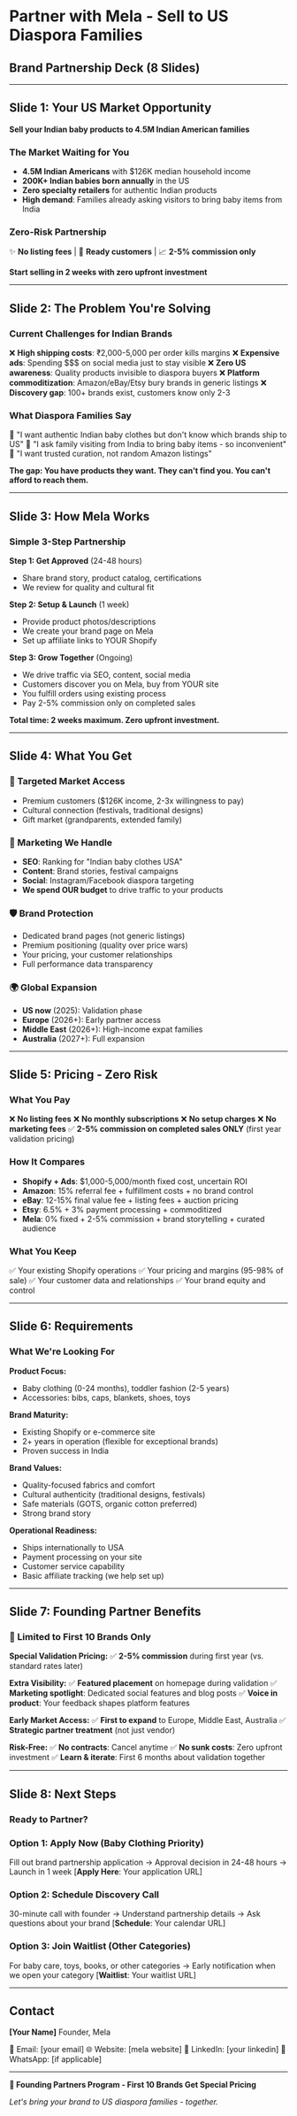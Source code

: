 # Partner with Mela - Sell to US Diaspora Families
## Brand Partnership Deck (8 Slides)

---

## Slide 1: Your US Market Opportunity

**Sell your Indian baby products to 4.5M Indian American families**

### The Market Waiting for You
- **4.5M Indian Americans** with $126K median household income
- **200K+ Indian babies born annually** in the US
- **Zero specialty retailers** for authentic Indian products
- **High demand**: Families already asking visitors to bring baby items from India

### Zero-Risk Partnership
✨ **No listing fees** | 🎯 **Ready customers** | 📈 **2-5% commission only**

**Start selling in 2 weeks with zero upfront investment**

---

## Slide 2: The Problem You're Solving

### Current Challenges for Indian Brands
❌ **High shipping costs**: ₹2,000-5,000 per order kills margins
❌ **Expensive ads**: Spending $$$ on social media just to stay visible
❌ **Zero US awareness**: Quality products invisible to diaspora buyers
❌ **Platform commoditization**: Amazon/eBay/Etsy bury brands in generic listings
❌ **Discovery gap**: 100+ brands exist, customers know only 2-3

### What Diaspora Families Say
💬 "I want authentic Indian baby clothes but don't know which brands ship to US"
💬 "I ask family visiting from India to bring baby items - so inconvenient"
💬 "I want trusted curation, not random Amazon listings"

**The gap: You have products they want. They can't find you. You can't afford to reach them.**

---

## Slide 3: How Mela Works

### Simple 3-Step Partnership

**Step 1: Get Approved** (24-48 hours)
- Share brand story, product catalog, certifications
- We review for quality and cultural fit

**Step 2: Setup & Launch** (1 week)
- Provide product photos/descriptions
- We create your brand page on Mela
- Set up affiliate links to YOUR Shopify

**Step 3: Grow Together** (Ongoing)
- We drive traffic via SEO, content, social media
- Customers discover you on Mela, buy from YOUR site
- You fulfill orders using existing process
- Pay 2-5% commission only on completed sales

**Total time: 2 weeks maximum. Zero upfront investment.**

---

## Slide 4: What You Get

### 🎯 Targeted Market Access
- Premium customers ($126K income, 2-3x willingness to pay)
- Cultural connection (festivals, traditional designs)
- Gift market (grandparents, extended family)

### 🚀 Marketing We Handle
- **SEO**: Ranking for "Indian baby clothes USA"
- **Content**: Brand stories, festival campaigns
- **Social**: Instagram/Facebook diaspora targeting
- **We spend OUR budget** to drive traffic to your products

### 🛡️ Brand Protection
- Dedicated brand pages (not generic listings)
- Premium positioning (quality over price wars)
- Your pricing, your customer relationships
- Full performance data transparency

### 🌍 Global Expansion
- **US now** (2025): Validation phase
- **Europe** (2026+): Early partner access
- **Middle East** (2026+): High-income expat families
- **Australia** (2027+): Full expansion

---

## Slide 5: Pricing - Zero Risk

### What You Pay
❌ **No listing fees**
❌ **No monthly subscriptions**
❌ **No setup charges**
❌ **No marketing fees**
✅ **2-5% commission on completed sales ONLY** (first year validation pricing)

### How It Compares
- **Shopify + Ads**: $1,000-5,000/month fixed cost, uncertain ROI
- **Amazon**: 15% referral fee + fulfillment costs + no brand control
- **eBay**: 12-15% final value fee + listing fees + auction pricing
- **Etsy**: 6.5% + 3% payment processing + commoditized
- **Mela**: 0% fixed + 2-5% commission + brand storytelling + curated audience

### What You Keep
✅ Your existing Shopify operations
✅ Your pricing and margins (95-98% of sale)
✅ Your customer data and relationships
✅ Your brand equity and control

---

## Slide 6: Requirements

### What We're Looking For

**Product Focus:**
- Baby clothing (0-24 months), toddler fashion (2-5 years)
- Accessories: bibs, caps, blankets, shoes, toys

**Brand Maturity:**
- Existing Shopify or e-commerce site
- 2+ years in operation (flexible for exceptional brands)
- Proven success in India

**Brand Values:**
- Quality-focused fabrics and comfort
- Cultural authenticity (traditional designs, festivals)
- Safe materials (GOTS, organic cotton preferred)
- Strong brand story

**Operational Readiness:**
- Ships internationally to USA
- Payment processing on your site
- Customer service capability
- Basic affiliate tracking (we help set up)

---

## Slide 7: Founding Partner Benefits

### 🚀 Limited to First 10 Brands Only

**Special Validation Pricing:**
✅ **2-5% commission** during first year (vs. standard rates later)

**Extra Visibility:**
✅ **Featured placement** on homepage during validation
✅ **Marketing spotlight**: Dedicated social features and blog posts
✅ **Voice in product**: Your feedback shapes platform features

**Early Market Access:**
✅ **First to expand** to Europe, Middle East, Australia
✅ **Strategic partner treatment** (not just vendor)

**Risk-Free:**
✅ **No contracts**: Cancel anytime
✅ **No sunk costs**: Zero upfront investment
✅ **Learn & iterate**: First 6 months about validation together

---

## Slide 8: Next Steps

### Ready to Partner?

### Option 1: Apply Now (Baby Clothing Priority)
Fill out brand partnership application
→ Approval decision in 24-48 hours
→ Launch in 1 week
[**Apply Here**: Your application URL]

### Option 2: Schedule Discovery Call
30-minute call with founder
→ Understand partnership details
→ Ask questions about your brand
[**Schedule**: Your calendar URL]

### Option 3: Join Waitlist (Other Categories)
For baby care, toys, books, or other categories
→ Early notification when we open your category
[**Waitlist**: Your waitlist URL]

---

## Contact

**[Your Name]**
Founder, Mela

📧 Email: [your email]
🌐 Website: [mela website]
💼 LinkedIn: [your linkedin]
📱 WhatsApp: [if applicable]

---

**🚀 Founding Partners Program - First 10 Brands Get Special Pricing**

*Let's bring your brand to US diaspora families - together.*
